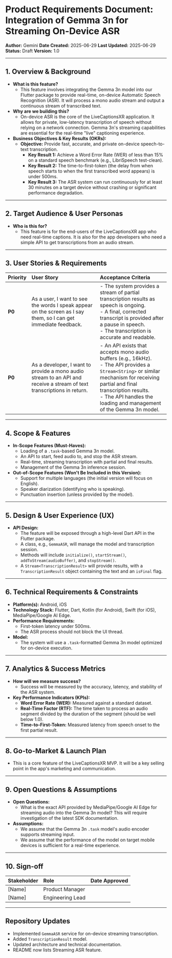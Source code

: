 
# Product Requirements Document: Integration of Gemma 3n for Streaming On-Device ASR

**Author:** Gemini
**Date Created:** 2025-06-29
**Last Updated:** 2025-06-29
**Status:** Draft
**Version:** 1.0

---

## 1. Overview & Background

*   **What is this feature?**
    *   This feature involves integrating the Gemma 3n model into our Flutter package to provide real-time, on-device Automatic Speech Recognition (ASR). It will process a mono audio stream and output a continuous stream of transcribed text.
*   **Why are we building this?**
    *   On-device ASR is the core of the LiveCaptionsXR application. It allows for private, low-latency transcription of speech without relying on a network connection. Gemma 3n's streaming capabilities are essential for the real-time "live" captioning experience.
*   **Business Objectives & Key Results (OKRs):**
    *   **Objective:** Provide fast, accurate, and private on-device speech-to-text transcription.
        *   **Key Result 1:** Achieve a Word Error Rate (WER) of less than 15% on a standard speech benchmark (e.g., LibriSpeech test-clean).
        *   **Key Result 2:** The time-to-first-token (the delay from when speech starts to when the first transcribed word appears) is under 500ms.
        *   **Key Result 3:** The ASR system can run continuously for at least 30 minutes on a target device without crashing or significant performance degradation.

---

## 2. Target Audience & User Personas

*   **Who is this for?**
    *   This feature is for the end-users of the LiveCaptionsXR app who need real-time captions. It is also for the app developers who need a simple API to get transcriptions from an audio stream.

---

## 3. User Stories & Requirements

| Priority | User Story                                                                                             | Acceptance Criteria                                                                                                                                                              |
| :------- | :----------------------------------------------------------------------------------------------------- | :------------------------------------------------------------------------------------------------------------------------------------------------------------------------------- |
| **P0**   | As a user, I want to see the words I speak appear on the screen as I say them, so I can get immediate feedback. | - The system provides a stream of partial transcription results as speech is ongoing. <br> - A final, corrected transcript is provided after a pause in speech. <br> - The transcription is accurate and readable. |
| **P0**   | As a developer, I want to provide a mono audio stream to an API and receive a stream of text transcriptions in return. | - An API exists that accepts mono audio buffers (e.g., 16kHz). <br> - The API provides a `Stream<String>` or similar mechanism for receiving partial and final transcription results. <br> - The API handles the loading and management of the Gemma 3n model. |

---

## 4. Scope & Features

*   **In-Scope Features (Must-Haves):**
    *   Loading of a `.task`-based Gemma 3n model.
    *   An API to start, feed audio to, and stop the ASR stream.
    *   Real-time, streaming transcription with partial and final results.
    *   Management of the Gemma 3n inference session.
*   **Out-of-Scope Features (Won't Be Included in this Version):**
    *   Support for multiple languages (the initial version will focus on English).
    *   Speaker diarization (identifying who is speaking).
    *   Punctuation insertion (unless provided by the model).

---

## 5. Design & User Experience (UX)

*   **API Design:**
    *   The feature will be exposed through a high-level Dart API in the Flutter package.
    *   A class, e.g., `GemmaASR`, will manage the model and transcription session.
    *   Methods will include `initialize()`, `startStream()`, `addToStream(audioBuffer)`, and `stopStream()`.
    *   A `Stream<TranscriptionResult>` will provide results, with a `TranscriptionResult` object containing the text and an `isFinal` flag.

---

## 6. Technical Requirements & Constraints

*   **Platform(s):** Android, iOS
*   **Technology Stack:** Flutter, Dart, Kotlin (for Android), Swift (for iOS), MediaPipe/Google AI Edge.
*   **Performance Requirements:**
    *   First-token latency under 500ms.
    *   The ASR process should not block the UI thread.
*   **Model:**
    *   The system will use a `.task`-formatted Gemma 3n model optimized for on-device execution.

---

## 7. Analytics & Success Metrics

*   **How will we measure success?**
    *   Success will be measured by the accuracy, latency, and stability of the ASR system.
*   **Key Performance Indicators (KPIs):**
    *   **Word Error Rate (WER):** Measured against a standard dataset.
    *   **Real-Time Factor (RTF):** The time taken to process an audio segment divided by the duration of the segment (should be well below 1.0).
    *   **Time-to-First-Token:** Measured latency from speech onset to the first partial result.

---

## 8. Go-to-Market & Launch Plan

*   This is a core feature of the LiveCaptionsXR MVP. It will be a key selling point in the app's marketing and communication.

---

## 9. Open Questions & Assumptions

*   **Open Questions:**
    *   What is the exact API provided by MediaPipe/Google AI Edge for streaming audio into the Gemma 3n model? This will require investigation of the latest SDK documentation.
*   **Assumptions:**
    *   We assume that the Gemma 3n `.task` model's audio encoder supports streaming input.
    *   We assume that the performance of the model on target mobile devices is sufficient for a real-time experience.

---

## 10. Sign-off

| Stakeholder       | Role                | Date Approved |
| :---------------- | :------------------ | :------------ |
| [Name]            | Product Manager     |               |
| [Name]            | Engineering Lead    |               |

---

## Repository Updates

- Implemented `GemmaASR` service for on-device streaming transcription.
- Added `TranscriptionResult` model.
- Updated architecture and technical documentation.
- README now lists Streaming ASR feature.
